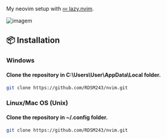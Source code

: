 My neovim setup with [💤 lazy.nvim](https://github.com/folke/lazy.nvim).

![imagem](https://github.com/RDSM243/nvim/assets/78105875/83b943df-0fb5-42f9-8ad7-c8a84e69b932)

## 📦 Installation
### Windows
#### Clone the repository in C:\Users\User\AppData\Local folder.
```bash
git clone https://github.com/RDSM243/nvim.git
```
### Linux/Mac OS (Unix)
#### Clone the repository in ~/.config folder.
```bash
git clone https://github.com/RDSM243/nvim.git
```

